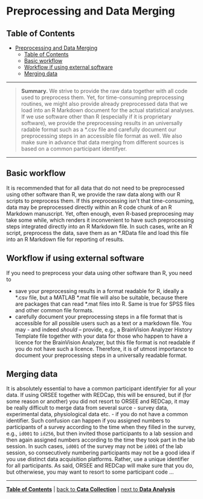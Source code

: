 # Preprocessing and Data Merging

## Table of Contents

- [Preprocessing and Data Merging](#preprocessing-and-data-merging)
  - [Table of Contents](#table-of-contents)
  - [Basic workflow](#basic-workflow)
  - [Workflow if using external software](#workflow-if-using-external-software)
  - [Merging data](#merging-data)

---

> **Summary.** We strive to provide the raw data together with all code used to preprocess them. Yet, for time-consuming preprocessing routines, we might also provide already preprocessed data that we load into an R Markdown document for the actual statistical analyses. If we use software other than R (especially if it is proprietary software), we provide the preprocessing results in an universally radable format such as a \*.csv file and carefully document our preprocessing steps in an accessible file format as well. We also make sure in advance that data merging from different sources is based on a common participant identifyer.

---
## Basic workflow

It is recommended that for all data that do not need to be preprocessed using other software than R, we provide the raw data along with our R scripts to preprocess them. If this preprocessing isn't that time-consuming, data may be preprocessed directly within an R code chunk of an R Markdown manuscript. Yet, often enough, even R-based preprocesing may take some while, which renders it inconvenient to have such preprocessing steps integrated directly into an R Markdown file. In such cases, write an R script, preprocess the data, save them as an *.RData file and load this file into an R Markdown file for reporting of results.

## Workflow if using external software

If you need to preprocess your data using other software than R, you need to

- save your preprocessing results in a format readable for R, ideally a \*.csv file, but a MATLAB \*.mat file will also be suitable, because there are packages that can read \*.mat files into R. Same is true for SPSS files and other common file formats.
- carefully document your preprocessing steps in a file format that is accessible for all possible users such as a text or a markdown file. You may - and indeed *should* – provide, e.g., a BrainVision Analyzer History Template file together with your data for those who happen to have a licence for the BrainVision Analyzer, but this file format is not readable if you do not have such a licence. Therefore, it is of utmost importance to document your preprocessing steps in a universally readable format.

## Merging data

It is absolutely essential to have a common participant identifyier for all your data. If using ORSEE together with REDCap, this will be ensured, but if (for some reason or another) you did not resort to ORSEE and REDCap, it may be really difficult to merge data from several surce - survey data, experimental data, physiological data etc. - if you do not have a common identifier. Such confusion can happen if you assigned numbers to participants of a survey according to the time when they filled in the survey, e.g., `id001` to `id256`, but then invited those participants to a lab session and then again assigned numbers according to the time they took part in the lab session. In such cases, `id001` of the survey may not be `id001` of the lab session, so consecutively numbering participants may not be a good idea if you use distinct data acquisition platforms. Rather, use a unique identifier for all participants. As said, ORSEE and REDCap will make sure that you do, but otherwiese, you may want to resort to some participant code ...

---

[**Table of Contents**](#README.md) | [back to **Cata Collection**](10_Data_collection.md) | [next to **Data Analysis**](12_Data_analysis.md)

